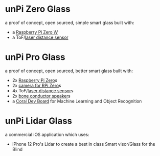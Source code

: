 # unPi Zero Glass
a proof of concept, open sourced, simple smart glass built with:
- a [Raspberry Pi Zero W](https://www.raspberrypi.org/products/raspberry-pi-zero-w/)
- a ToF/[laser distance sensor](https://shop.pimoroni.com/products/vl53l1x-breakout)

# unPi Pro Glass
a proof of concept, open sourced, better smart glass built with:
- 2x [Raspberry Pi Zero](https://www.raspberrypi.org/products/raspberry-pi-zero/)s
- 2x [camera for RPi Zero](https://shop.pimoroni.com/products/raspberry-pi-zero-camera-module?variant=37751082058)s
- 4x ToF/[laser distance sensor](https://shop.pimoroni.com/products/vl53l1x-breakout)s
- 2x [bone conductor speaker](https://shop.pimoroni.com/products/adafruit-bone-conductor-transducer-with-wires-8-ohm-1-watt)s
- a [Coral Dev Board](https://coral.ai/products/dev-board/) for Machine Learning and Object Recognition

# unPi Lidar Glass
a commercial iOS application which uses:
- iPhone 12 Pro's Lidar to create a best in class Smart visor/Glass for the Blind
